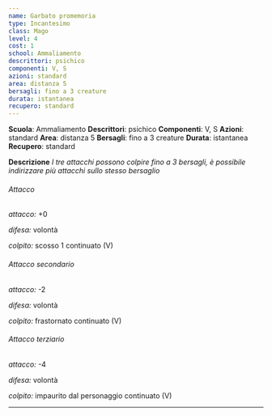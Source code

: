 ```yaml
---
name: Garbato promemoria
type: Incantesimo
class: Mago
level: 4
cost: 1
school: Ammaliamento
descrittori: psichico
componenti: V, S
azioni: standard
area: distanza 5
bersagli: fino a 3 creature
durata: istantanea
recupero: standard
---
```

**Scuola**: Ammaliamento
**Descrittori**: psichico
**Componenti**: V, S
**Azioni**: standard
**Area**: distanza 5
**Bersagli**: fino a 3 creature
**Durata**: istantanea
**Recupero**: standard

**Descrizione**
*I tre attacchi possono colpire fino a 3 bersagli, è possibile indirizzare più attacchi sullo stesso bersaglio*

###### Attacco

*attacco:* +0

*difesa:* volontà

*colpito:* scosso 1 continuato (V)

###### Attacco secondario

*attacco:* -2

*difesa:* volontà

*colpito:* frastornato continuato (V)

###### Attacco terziario

*attacco:* -4

*difesa:* volontà

*colpito:* impaurito dal personaggio continuato (V)

---